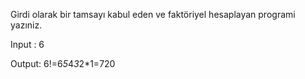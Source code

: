 Girdi olarak bir tamsayı kabul eden ve faktöriyel hesaplayan programi yazıniz.

Input : 6

Output: 6!=6*5*4*3*2*1=720
